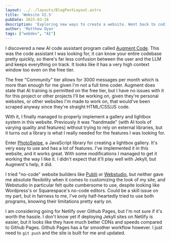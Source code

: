 ```yaml
---
layout: ../../layouts/BlogPostLayout.astro
title: 'Website V2.5'
pubDate: 2025-03-18
description: 'Exploring new ways to create a website. Went back to coding.'
author: 'Matthew Oyan'
tags: ["webdev", "AI"]
---
```


I discovered a new AI code assistant program called [Augment Code](https://www.augmentcode.com/). This was the code assistant I was looking for, it can know your entire codebase pretty quickly, so there's far less confusion between the user and the LLM and keeps everything on track. It looks like it has a very high context window too even on the free tier. 

The free "Community" tier allows for 3000 messages per month which is more than enough for me given I'm not a full time coder. Augment does state that AI training is permitted on the free tier, but I have no issues with it for this project or other projects I'll be working on, given they're personal websites, or other websites I'm made to work on, that would've been scraped anyway since they're straight HTML/CSS/JS code.

With it, I finally managed to properly implement a gallery and lightbox system in this website. Previously it was "handmade" (with AI tools of varying quality and features) without trying to rely on external libraries, but it turns out a library is what I really needed for the features I was looking for.

Enter [PhotoSwipe](https://photoswipe.com/), a JavaScript library for creating a lightbox gallery. It's very easy to use and has a lot of features. I've implemented it in this website, and it works great. With some modifications I managed to get it working the way I like it. I didn't expect that it'll play well with Jekyll, but Augment's help, it did.

I tried "no-code" website builders like [Publii](https://getpublii.com/) or [Webstudio](https://webstudio.is/), but neither gave me absolute flexibility when it comes to customizing the look of my site, and Webstudio in particular felt quite cumbersome to use, despite looking like Wordpress's or Squarespace's no-code editors. Could be a skill issue on my part, but in fairness to me, I've only half-heartedly tried to use both programs, knowing their limitations pretty early on.

I am considering going for Netlify over Github Pages, but I'm not sure if it's worth the hassle. I don't know yet if deploying Jekyll sites on Netlify is easier, but it looks like they have much better CDNs and speeds compared to Github Pages. Github Pages has a far smoother workflow however. I just need to `git push` and the site is built for me and updated.